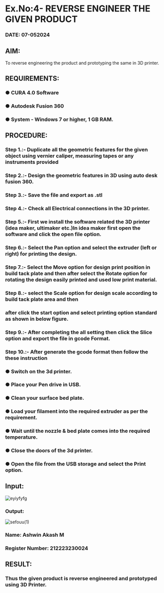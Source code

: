 # Ex.No:4- REVERSE ENGINEER THE GIVEN PRODUCT

### DATE: 07-052024
## AIM: 
To reverse engineering the product and prototyping the same in 3D printer.

## REQUIREMENTS:
### ●	CURA 4.0 Software
### ●	 Autodesk Fusion 360
### ●	 System - Windows 7 or higher, 1 GB RAM.

## PROCEDURE:
### Step 1.:- Duplicate all the geometric features for the given object using vernier caliper, measuring tapes or any instruments provided
### Step 2.:- Design the geometric features in 3D using auto desk fusion 360.
### Step 3.:- Save the file and export as .stl
### Step 4.:- Check all Electrical connections in the 3D printer.
### Step 5.:- First we install the software related the 3D printer (idea maker, ultimaker etc.)In idea maker first open the software and click the open file option.
### Step 6.:- Select the Pan option and select the extruder (left or right) for printing the design.
### Step 7.:- Select the Move option for design print position in build tack plate and then after select the Rotate option for rotating the design easily printed and used low print material.
### Step 8.:- select the Scale option for design scale according to build tack plate area and then
### after click the start option and select printing option standard as shown in below figure.
### Step 9.:- After completing the all setting then click the Slice option and export the file in gcode Format.
### Step 10.:- After generate the gcode format then follow the these instruction 
  ###   ●	Switch on the 3d printer.
  ###   ●	Place your Pen drive in USB.
  ###   ●	Clean your surface bed plate.
  ###   ●	Load your filament into the required extruder as per the requirement.
  ###   ●	Wait until the nozzle & bed plate comes into the required temperature.
  ###   ●	Close the doors of the 3d printer.
  ###   ●	Open the file from the USB storage and select the Print option.

## Input:
![eyiyfyfg](https://github.com/AshwinAkash24/Ex.-10---REVERSE-ENGINEER-THE-GIVEN-PRODUCT/assets/144979248/304022d8-3433-479e-aa7f-d8caeb7bd10b)

### Output:
![sefouu(1)](https://github.com/AshwinAkash24/Ex.-10---REVERSE-ENGINEER-THE-GIVEN-PRODUCT/assets/144979248/d4a3425d-9645-4845-a8ab-6c568453ff5f)


### Name:  Ashwin Akash M
### Register Number:  212223230024

## RESULT:
###   Thus the given product is reverse engineered and prototyped using 3D Printer.
